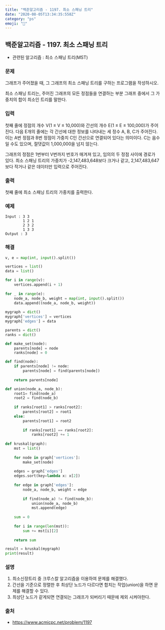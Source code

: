 ```yaml
---
title: "백준알고리즘 - 1197. 최소 스패닝 트리"
date: "2020-08-05T13:34:35:558Z"
category: "ps"
emoji: "🌲"
---
```


## 백준알고리즘 - 1197. 최소 스패닝 트리

- 관련된 알고리즘 : 최소 스패닝 트리(MST)

### 문제

그래프가 주어졌을 때, 그 그래프의 최소 스패닝 트리를 구하는 프로그램을 작성하시오.

최소 스패닝 트리는, 주어진 그래프의 모든 정점들을 연결하는 부분 그래프 중에서 그 가중치의 합이 최소인 트리를 말한다.

### 입력

첫째 줄에 정점의 개수 V(1 ≤ V ≤ 10,000)와 간선의 개수 E(1 ≤ E ≤ 100,000)가 주어진다. 다음 E개의 줄에는 각 간선에 대한 정보를 나타내는 세 정수 A, B, C가 주어진다. 이는 A번 정점과 B번 정점이 가중치 C인 간선으로 연결되어 있다는 의미이다. C는 음수일 수도 있으며, 절댓값이 1,000,000을 넘지 않는다.

그래프의 정점은 1번부터 V번까지 번호가 매겨져 있고, 임의의 두 정점 사이에 경로가 있다. 최소 스패닝 트리의 가중치가 -2,147,483,648보다 크거나 같고, 2,147,483,647보다 작거나 같은 데이터만 입력으로 주어진다.

### 출력

첫째 줄에 최소 스패닝 트리의 가중치를 출력한다.

### 예제

```
Input : 3 3
        1 2 1
        2 3 2
        1 3 3
Output : 3
```

### 해결

```python
v, e = map(int, input().split())

vertices = list()
data = list()

for i in range(v):
    vertices.append(i + 1)
    
for _ in range(e):
    node_a, node_b, weight = map(int, input().split())
    data.append((node_a, node_b, weight))
    
mygraph = dict()
mygraph['vertices'] = vertices
mygraph['edges'] = data

parents = dict()
ranks = dict()

def make_set(node):
    parents[node] = node
    ranks[node] = 0

def find(node):
    if parents[node] != node:
        parents[node] = find(parents[node])
    
    return parents[node]

def union(node_a, node_b):
    root1= find(node_a)
    root2 = find(node_b)
    
    if ranks[root1] > ranks[root2]:
        parents[root2] = root1
    else:
        parents[root1] = root2
        
        if ranks[root1] == ranks[root2]:
            ranks[root2] += 1
            
def kruskal(graph):
    mst = list()
    
    for node in graph['vertices']:
        make_set(node)
    
    edges = graph['edges']
    edges.sort(key=lambda x: x[2])
    
    for edge in graph['edges']:
        node_a, node_b, weight = edge
        
        if find(node_a) != find(node_b):
            union(node_a, node_b)
            mst.append(edge)
    
    sum = 0
    
    for i in range(len(mst)):
        sum += mst[i][2]
        
    return sum

result = kruskal(mygraph)
print(result)
```

### 설명

1. 최소신장트리 중 크루스칼 알고리즘을 이용하여 문제를 해결했다.
2. 간선을 기준으로 정렬한 후 최상단 노드가 다르다면 합치는 작업(union)을 하면 문제를 해결할 수 있다.
3. 최상단 노드가 같게되면 연결되는 그래프가 되버리기 때문에 제외 시켜야한다.

### 출처

- https://www.acmicpc.net/problem/1197
